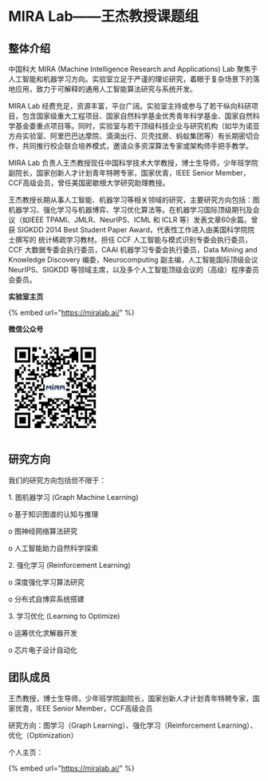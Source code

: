 # MIRA Lab——王杰教授课题组

## 整体介绍

中国科大 MIRA (Machine Intelligence Research and Applications) Lab 聚焦于人工智能和机器学习方向。实验室立足于严谨的理论研究，着眼于复杂场景下的落地应用，致力于可解释的通用人工智能算法研究与系统开发。

MIRA Lab 经费充足，资源丰富，平台广阔。实验室主持或参与了若干纵向科研项目，包含国家级重大工程项目、国家自然科学基金优秀青年科学基金、国家自然科学基金委重点项目等。同时，实验室与若干顶级科技企业与研究机构（如华为诺亚方舟实验室、阿里巴巴达摩院、滴滴出行、贝壳找房、蚂蚁集团等）有长期密切合作，共同推行校企联合培养模式，邀请众多资深算法专家或架构师手把手教学。

MIRA Lab 负责人王杰教授现任中国科学技术大学教授，博士生导师，少年班学院副院长，国家创新人才计划青年特聘专家，国家优青，IEEE Senior Member，CCF高级会员，曾任美国密歇根大学研究助理教授。

王杰教授长期从事人工智能、机器学习等相关领域的研究，主要研究方向包括：图机器学习、强化学习与机器博弈、学习优化算法等。在机器学习国际顶级期刊及会议（如IEEE TPAMI、JMLR、NeurIPS、ICML 和 ICLR 等）发表文章60余篇。曾获 SIGKDD 2014 Best Student Paper Award，代表性工作进入由美国科学院院士撰写的 统计稀疏学习教材。担任 CCF 人工智能与模式识别专委会执行委员，CCF 大数据专委会执行委员，CAAI 机器学习专委会执行委员，Data Mining and Knowledge Discovery 编委，Neurocomputing 副主编，人工智能国际顶级会议 NeurIPS、SIGKDD 等领域主席，以及多个人工智能顶级会议的（高级）程序委员会委员。

**实验室主页**

{% embed url="https://miralab.ai/" %}

**微信公众号**

![](<../../.gitbook/assets/image (5) (1).png>)

## 研究方向

我们的研究方向包括但不限于：

1\. 图机器学习 (Graph Machine Learning)

o 基于知识图谱的认知与推理

o 图神经网络算法研究

o 人工智能助力自然科学探索

2\. 强化学习 (Reinforcement Learning)

o 深度强化学习算法研究

o 分布式自博弈系统搭建

3\. 学习优化 (Learning to Optimize)

o 运筹优化求解器开发

o 芯片电子设计自动化

## 团队成员

王杰教授，博士生导师，少年班学院副院长，国家创新人才计划青年特聘专家，国家优青，IEEE Senior Member，CCF高级会员

研究方向：图学习（Graph Learning）、强化学习（Reinforcement Learning）、优化（Optimization）

个人主页：

{% embed url="https://miralab.ai/" %}

